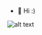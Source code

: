 - 👋 Hi :)


![alt text](https://i.pinimg.com/originals/6c/90/28/6c90288d7e10d46d18895f17f420a92c.gif)

<!---
Samoz93/Samoz93 is a ✨ special ✨ repository because its `README.md` (this file) appears on your GitHub profile.
You can click the Preview link to take a look at your changes.
--->
